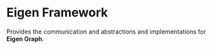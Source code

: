 # Eigen Framework

Provides the communication and abstractions and implementations for **Eigen Graph**.
